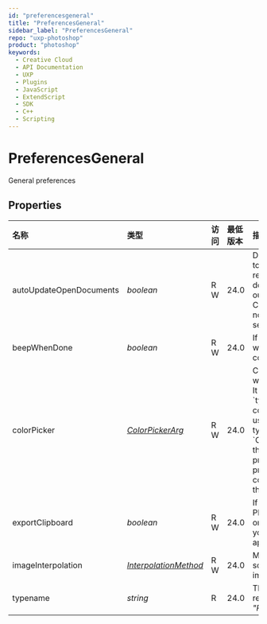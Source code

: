 ```yaml
---
id: "preferencesgeneral"
title: "PreferencesGeneral"
sidebar_label: "PreferencesGeneral"
repo: "uxp-photoshop"
product: "photoshop"
keywords:
  - Creative Cloud
  - API Documentation
  - UXP
  - Plugins
  - JavaScript
  - ExtendScript
  - SDK
  - C++
  - Scripting
---
```


# PreferencesGeneral

General preferences

## Properties

| 名称 | 类型 | 访问 | 最低版本 | 描述 |
| :------ | :------ | :------ | :------ | :------ |
| autoUpdateOpenDocuments | *boolean* | R W | 24.0 | Determines whether to automatically re-read open file-based documents updated outside Photoshop. Cloud documents are not affected by this setting.&#x27; |
| beepWhenDone | *boolean* | R W | 24.0 | If true, alerts the user when a command completes |
| colorPicker | [*ColorPickerArg*](/ps_reference/interfaces/colorpickerarg/) | R W | 24.0 | Changes color picker within the Photoshop. It uses object where &#x60;type&#x60; property is color picker type to use. If color picker type is &#x60;ColorPicker.PLUGIN&#x60; then also &#x60;pluginID&#x60; property must be provided and must contain internal ID of the plugin as a string. |
| exportClipboard | *boolean* | R W | 24.0 | If true, retains Adobe Photoshop contents on the clipboard after you exit the application. |
| imageInterpolation | [*InterpolationMethod*](/ps_reference/modules/constants/#interpolationmethod) | R W | 24.0 | Method used when scaling or resizing images. |
| typename | *string* | R | 24.0 | The class name of the referenced object: *&quot;PreferencesGeneral&quot;*. |
